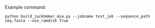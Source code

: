 Example command:

```python build_jackhmmer_msa.py --jobname test_job --sequence_path seq.fasta --use_ramdisk True```

